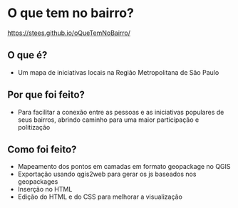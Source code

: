 # O que tem no bairro?

https://stees.github.io/oQueTemNoBairro/

## O que é?
 - Um mapa de iniciativas locais na Região Metropolitana de São Paulo

## Por que foi feito?
 - Para facilitar a conexão entre as pessoas e as iniciativas populares de seus bairros, abrindo caminho para uma maior participação e politização

## Como foi feito?
 - Mapeamento dos pontos em camadas em formato geopackage no QGIS
 - Exportação usando qgis2web para gerar os js baseados nos geopackages
 - Inserção no HTML
 - Edição do HTML e do CSS para melhorar a visualização

